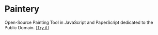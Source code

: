 # Paintery

Open-Source Painting Tool in JavaScript and PaperScript dedicated to the Public Domain. [[Try it](https://timmyrs.github.io/Paintery)]
